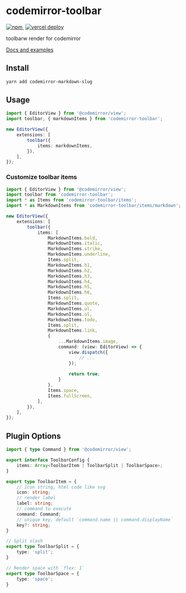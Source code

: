 # codemirror-toolbar

<p>
    <a href="https://www.npmjs.com/package/codemirror-toolbar" style="margin-right: 4px">
        <img src="https://img.shields.io/npm/v/codemirror-toolbar" alt="npm">
    </a>
    <a href="https://cm.yeliex.dev/?path=/docs/toolbar">
        <img src="https://therealsujitk-vercel-badge.vercel.app/?app=codemirror-extensions-site-yeliex" alt="vercel deploy">
    </a>
</p>

toolbarw render for codemirror

[Docs and examples](https://cm.yeliex.dev)

## Install

```bash
yarn add codemirror-markdown-slug
```

## Usage

```typescript
import { EditorView } from '@codemirror/view';
import toolbar, { markdownItems } from 'codemirror-toolbar';

new EditorView({
    extensions: [
        toolbar({
            items: markdownItems,
        }),
    ],
});
```

### Customize toolbar items
```typescript
import { EditorView } from '@codemirror/view';
import toolbar from 'codemirror-toolbar';
import * as Items from 'codemirror-toolbar/items';
import * as MarkdownItems from 'codemirror-toolbar/items/markdown';

new EditorView({
    extensions: [
        toolbar({
            items: [
                MarkdownItems.bold,
                MarkdownItems.italic,
                MarkdownItems.strike,
                MarkdownItems.underline,
                Items.split,
                MarkdownItems.h1,
                MarkdownItems.h2,
                MarkdownItems.h3,
                MarkdownItems.h4,
                MarkdownItems.h5,
                MarkdownItems.h6,
                Items.split,
                MarkdownItems.quote,
                MarkdownItems.ul,
                MarkdownItems.ol,
                MarkdownItems.todo,
                Items.split,
                MarkdownItems.link,
                {
                    ...MarkdownItems.image,
                    command: (view: EditorView) => {
                        view.dispatch({
                            // ...
                        });
                        
                        return true;
                    }
                },
                Items.space,
                Items.fullScreen,
            ],
        }),
    ],
});
```

## Plugin Options
```typescript
import { type Command } from '@codemirror/view';

export interface ToolbarConfig {
    items: Array<ToolbarItem | ToolbarSplit | ToolbarSpace>;
}

export type ToolbarItem = {
    // icon string, html code like svg
    icon: string;
    // render label
    label: string;
    // command to execute
    command: Command;
    // unique key, default `command.name || command.displayName`
    key?: string;
}

// Split slash
export type ToolbarSplit = {
    type: 'split';
}

// Render space with `flex: 1`
export type ToolbarSpace = {
    type: 'space';
}

```
